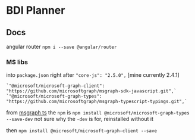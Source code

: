 # BDI Planner

## Docs
angular router `npm i --save @angular/router`

### MS libs 

into `package.json` right after `"core-js": "2.5.0",` [mine currently 2.4.1]

    `"@microsoft/microsoft-graph-client": "https://github.com/microsoftgraph/msgraph-sdk-javascript.git",`
    `"@microsoft/microsoft-graph-types": "https://github.com/microsoftgraph/msgraph-typescript-typings.git",`


from [msgraph ts](https://github.com/microsoftgraph/msgraph-typescript-typings)
the `npm` is `npm install @microsoft/microsoft-graph-types --save-dev`
not sure why the `-dev` is for, reinstalled without it

then
`npm install @microsoft/microsoft-graph-client --save`

